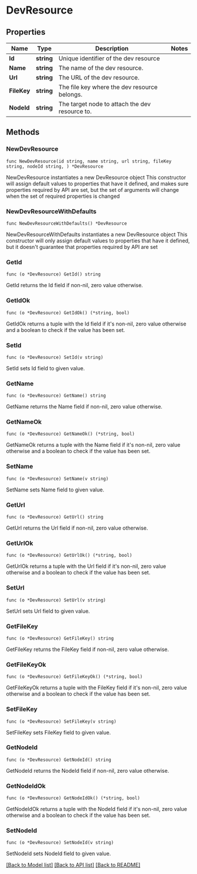 # DevResource

## Properties

Name | Type | Description | Notes
------------ | ------------- | ------------- | -------------
**Id** | **string** | Unique identifier of the dev resource | 
**Name** | **string** | The name of the dev resource. | 
**Url** | **string** | The URL of the dev resource. | 
**FileKey** | **string** | The file key where the dev resource belongs. | 
**NodeId** | **string** | The target node to attach the dev resource to. | 

## Methods

### NewDevResource

`func NewDevResource(id string, name string, url string, fileKey string, nodeId string, ) *DevResource`

NewDevResource instantiates a new DevResource object
This constructor will assign default values to properties that have it defined,
and makes sure properties required by API are set, but the set of arguments
will change when the set of required properties is changed

### NewDevResourceWithDefaults

`func NewDevResourceWithDefaults() *DevResource`

NewDevResourceWithDefaults instantiates a new DevResource object
This constructor will only assign default values to properties that have it defined,
but it doesn't guarantee that properties required by API are set

### GetId

`func (o *DevResource) GetId() string`

GetId returns the Id field if non-nil, zero value otherwise.

### GetIdOk

`func (o *DevResource) GetIdOk() (*string, bool)`

GetIdOk returns a tuple with the Id field if it's non-nil, zero value otherwise
and a boolean to check if the value has been set.

### SetId

`func (o *DevResource) SetId(v string)`

SetId sets Id field to given value.


### GetName

`func (o *DevResource) GetName() string`

GetName returns the Name field if non-nil, zero value otherwise.

### GetNameOk

`func (o *DevResource) GetNameOk() (*string, bool)`

GetNameOk returns a tuple with the Name field if it's non-nil, zero value otherwise
and a boolean to check if the value has been set.

### SetName

`func (o *DevResource) SetName(v string)`

SetName sets Name field to given value.


### GetUrl

`func (o *DevResource) GetUrl() string`

GetUrl returns the Url field if non-nil, zero value otherwise.

### GetUrlOk

`func (o *DevResource) GetUrlOk() (*string, bool)`

GetUrlOk returns a tuple with the Url field if it's non-nil, zero value otherwise
and a boolean to check if the value has been set.

### SetUrl

`func (o *DevResource) SetUrl(v string)`

SetUrl sets Url field to given value.


### GetFileKey

`func (o *DevResource) GetFileKey() string`

GetFileKey returns the FileKey field if non-nil, zero value otherwise.

### GetFileKeyOk

`func (o *DevResource) GetFileKeyOk() (*string, bool)`

GetFileKeyOk returns a tuple with the FileKey field if it's non-nil, zero value otherwise
and a boolean to check if the value has been set.

### SetFileKey

`func (o *DevResource) SetFileKey(v string)`

SetFileKey sets FileKey field to given value.


### GetNodeId

`func (o *DevResource) GetNodeId() string`

GetNodeId returns the NodeId field if non-nil, zero value otherwise.

### GetNodeIdOk

`func (o *DevResource) GetNodeIdOk() (*string, bool)`

GetNodeIdOk returns a tuple with the NodeId field if it's non-nil, zero value otherwise
and a boolean to check if the value has been set.

### SetNodeId

`func (o *DevResource) SetNodeId(v string)`

SetNodeId sets NodeId field to given value.



[[Back to Model list]](../README.md#documentation-for-models) [[Back to API list]](../README.md#documentation-for-api-endpoints) [[Back to README]](../README.md)


